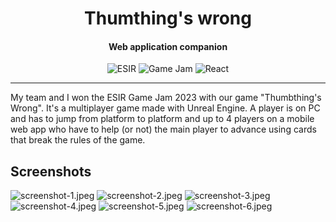 <h1 align="center">Thumthing's wrong</h1>
<h4 align="center">Web application companion</h4>
<p align="center">
   <img src="https://img.shields.io/badge/-ESIR-orange" alt="ESIR">
   <img src="https://img.shields.io/badge/-Game_Jam-red" alt="Game Jam">
   <img src="https://img.shields.io/badge/-React-blue" alt="React">
</p>


---

My team and I won the ESIR Game Jam 2023 with our game "Thumbthing's Wrong". It's a multiplayer game made with Unreal
Engine. A player is on PC and has to jump from platform to platform and up to 4 players on a mobile web app who have to
help (or not) the main player to advance using cards that break the rules of the game.

## Screenshots

![screenshot-1.jpeg](docs/screenshot-1.jpeg)
![screenshot-2.jpeg](docs/screenshot-2.jpeg)
![screenshot-3.jpeg](docs/screenshot-3.jpeg)
![screenshot-4.jpeg](docs/screenshot-4.jpeg)
![screenshot-5.jpeg](docs/screenshot-5.jpeg)
![screenshot-6.jpeg](docs/screenshot-6.jpeg)
